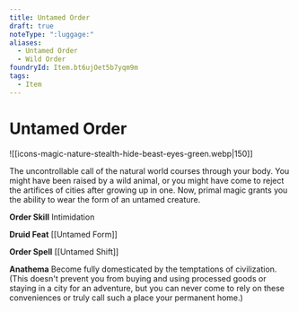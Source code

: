 ```yaml
---
title: Untamed Order
draft: true
noteType: ":luggage:"
aliases:
  - Untamed Order
  - Wild Order
foundryId: Item.bt6ujOet5b7yqm9m
tags:
  - Item
---
```


# Untamed Order
![[icons-magic-nature-stealth-hide-beast-eyes-green.webp|150]]

The uncontrollable call of the natural world courses through your body. You might have been raised by a wild animal, or you might have come to reject the artifices of cities after growing up in one. Now, primal magic grants you the ability to wear the form of an untamed creature.

**Order Skill** Intimidation

**Druid Feat** [[Untamed Form]]

**Order Spell** [[Untamed Shift]]

**Anathema** Become fully domesticated by the temptations of civilization. (This doesn't prevent you from buying and using processed goods or staying in a city for an adventure, but you can never come to rely on these conveniences or truly call such a place your permanent home.)
